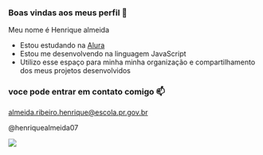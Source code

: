 ### Boas vindas aos meus perfil 💙

Meu nome é Henrique almeida

- Estou estudando na [Alura](https://www.alura.com.br)
- Estou me desenvolvendo na linguagem JavaScript
- Utilizo esse espaço para minha minha organização e compartilhamento dos meus projetos desenvolvidos

### voce pode entrar em contato comigo 📫

almeida.ribeiro.henrique@escola.pr.gov.br

@henriquealmeida07

![](https://media.tenor.com/mCiM7CmGGI4AAAAC/naruto.gif)
